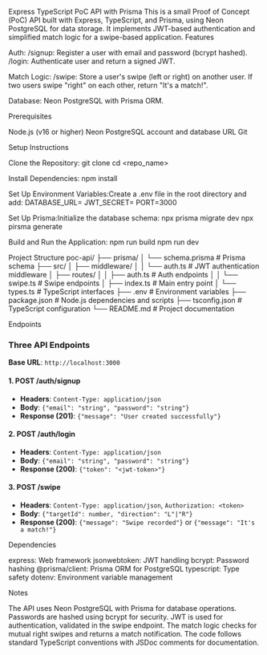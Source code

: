 Express TypeScript PoC API with Prisma
This is a small Proof of Concept (PoC) API built with Express, TypeScript, and Prisma, using Neon PostgreSQL for data storage. It implements JWT-based authentication and simplified match logic for a swipe-based application.
Features

Auth:
/signup: Register a user with email and password (bcrypt hashed).
/login: Authenticate user and return a signed JWT.


Match Logic:
/swipe: Store a user's swipe (left or right) on another user.
If two users swipe "right" on each other, return "It's a match!".


Database: Neon PostgreSQL with Prisma ORM.

Prerequisites

Node.js (v16 or higher)
Neon PostgreSQL account and database URL
Git

Setup Instructions

Clone the Repository:
git clone <your-repo-url>
cd <repo_name>


Install Dependencies:
npm install


Set Up Environment Variables:Create a .env file in the root directory and add:
DATABASE_URL=<your-neon-postgres-url>
JWT_SECRET=<your-jwt-secret>
PORT=3000


Set Up Prisma:Initialize the database schema:
npx prisma migrate dev
npx pirsma generate

Build and Run the Application:
npm run build
npm run dev


Project Structure
poc-api/
├── prisma/
│   └── schema.prisma          # Prisma schema
├── src/
│   ├── middleware/
│   │   └── auth.ts            # JWT authentication middleware
│   ├── routes/
│   │   ├── auth.ts            # Auth endpoints
│   │   └── swipe.ts           # Swipe endpoints
│   ├── index.ts               # Main entry point
│   └── types.ts               # TypeScript interfaces
├── .env                       # Environment variables
├── package.json               # Node.js dependencies and scripts
├── tsconfig.json              # TypeScript configuration
└── README.md                  # Project documentation

Endpoints

### Three API Endpoints

**Base URL**: `http://localhost:3000`

#### 1. POST /auth/signup
- **Headers**: `Content-Type: application/json`
- **Body**: `{"email": "string", "password": "string"}`
- **Response (201)**: `{"message": "User created successfully"}`

#### 2. POST /auth/login
- **Headers**: `Content-Type: application/json`
- **Body**: `{"email": "string", "password": "string"}`
- **Response (200)**: `{"token": "<jwt-token>"}`

#### 3. POST /swipe
- **Headers**: `Content-Type: application/json`, `Authorization: <token>`
- **Body**: `{"targetId": number, "direction": "L"|"R"}`
- **Response (200)**: `{"message": "Swipe recorded"}` or `{"message": "It's a match!"}`


Dependencies

express: Web framework
jsonwebtoken: JWT handling
bcrypt: Password hashing
@prisma/client: Prisma ORM for PostgreSQL
typescript: Type safety
dotenv: Environment variable management

Notes

The API uses Neon PostgreSQL with Prisma for database operations.
Passwords are hashed using bcrypt for security.
JWT is used for authentication, validated in the swipe endpoint.
The match logic checks for mutual right swipes and returns a match notification.
The code follows standard TypeScript conventions with JSDoc comments for documentation.
